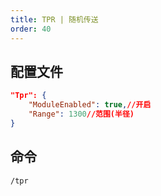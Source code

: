 ```yaml
---
title: TPR | 随机传送
order: 40
---
```


## 配置文件

```json
"Tpr": {
    "ModuleEnabled": true,//开启
    "Range": 1300//范围(半径)
}
```

## 命令

`/tpr`
